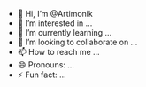- 👋 Hi, I’m @Artimonik
- 👀 I’m interested in ...
- 🌱 I’m currently learning ...
- 💞️ I’m looking to collaborate on ...
- 📫 How to reach me ...
- 😄 Pronouns: ...
- ⚡ Fun fact: ...

<!---
Artimonik/Artimonik is a ✨ special ✨ repository because its `README.md` (this file) appears on your GitHub profile.
You can click the Preview link to take a look at your changes.
--->
